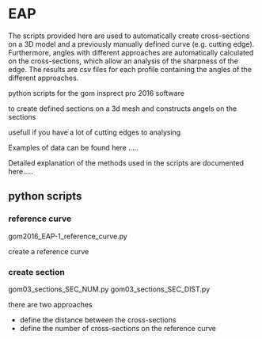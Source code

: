 # EAP

The scripts provided here are used to automatically create cross-sections on a 3D model and a previously manually defined curve (e.g. cutting edge). Furthermore, angles with different approaches are automatically calculated on the cross-sections, which allow an analysis of the sharpness of the edge. The results are csv files for each profile containing the angles of the different approaches.

python scripts for the gom insprect pro 2016 software

to create defined sections on a 3d mesh and constructs angels on the sections

usefull if you have a lot of cutting edges to analysing

Examples of data can be found here .....

Detailed explanation of the methods used in the scripts are documented here.....

## python scripts

### reference curve

gom2016_EAP-1_reference_curve.py 

create a reference curve

### create section
gom03_sections_SEC_NUM.py
gom03_sections_SEC_DIST.py

there are two approaches
- define the distance between the cross-sections
- define the number of cross-sections on the reference curve
